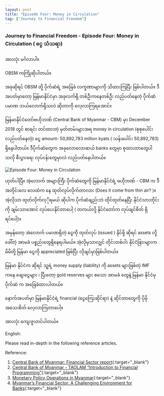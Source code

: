 ```yaml
---
layout: post
title: "Episode Four: Money in Circulation"
tag: ["Journey to Financial Freedom"]
---
```


### Journey to Financial Freedom - Episode Four: Money in Circulation ( ငွေ သံသရာ)

အားလုံး မင်္ဂလာပါ။

OBSM ကကြိုဆိုပါတယ်။

အခုဆိုရင် OBSM တို့ ပိုက်ဆံရဲ့ အခြေခံ လက္ခဏာများကို သိထားကြပြီး ဖြစ်ပါတယ်။ ဒီအပတ်မှာတော့ မြန်မာနိုင်ငံမှာ အခုလက်ရှိ တစ်ဦးကနေတစ်ဦး လည်ပတ်နေတဲ့ ပိုက်ဆံ ပမာဏ ဘယ်လောက်ရှိသလဲ ဆိုတာကို လေ့လာကြရအောင်။

မြန်မာနိုင်ငံတော်ဗဟိုဘဏ် (Central Bank of Myanmar - CBM) မှာ December 2018 တွင် စာရင်း တင်ထားတဲ့ မှတ်တမ်းများအရ money in circulation (စုစုပေါင်း လည်ပတ်နေတဲ့) ငွေ amount- 50,892,783 million kyats ( သန်းပေါင်း 50,892,783) ရှိနေပါတယ်။ ဒီပိုက်ဆံတွေက အခုလောလောဆယ် banks တွေမှာ စုထားတာတွေပါသလို စီးပွားရေး လုပ်ငန်းတွေမှာလဲ လည်ပတ်နေပါတယ်။

<!-- more -->
<img src="http://drive.google.com/uc?export=view&id=1tn8_F5zOF-nR_0W4q7kZcBXzKz1FqCih" alt="Episode Four: Money in Circulation">

ဟုတ်ပါပြီ။ အဲ့လောက် အများကြီး ပိုက်ဆံတွေကို မြန်မာနိုင်ငံရဲ့ ဗဟိုဘဏ် - CBM က ဒီအတိုင်းလေ လေထဲက နေ ထုတ်လုပ်လိုက်တာလား (Does it come from thin air? )။ အဲ့လိုသာ ထုတ်လိုက်လ့ိုရမယ် ဆိုပါက ပိုက်ဆံချည်းဘဲ ထိုင်ထုတ်နေပြီး နိုင်ငံသားတိုင်းကို ချမ်းသာအောင် လုပ်ပေးနိုင်တာပေါ့ ( တကယ်လို့ နိုင်ငံတော်က လုပ်ချင်စိတ် ရှိရင်ပေါ့)။

အမှန်တော့ အဲလောက် ပမာဏရှိတဲ့ ငွေကို ထုတ်လုပ် (issued ) နိုင်ဖို့ ဆိုရင် assets လို့ခေါ်တဲ့ အာမခံ ပစ္စည်းတွေရှိနေရပါမယ်။ အဲ့လိုမှသာလျှင် တိုင်းတစ်ပါး နိုင်ငံခြားများက မိမိတို့ မြန်မာ ငွေကို appreciated ဖြစ်ပြီး လိုချင်မှာဖြစ်ပါတယ်။

မြန်မာ နိုင်ငံက ဆိုရင် သူ့ရဲ့ money supply (liability) ကို assets များဖြစ်တဲ့ IMF ကနေ ချေးငွေများ ၊ ပြီးတော့ gold reserves များ စသော အာမခံ တွေနဲ့ မြန်မာ နိုင်ငံမှ ပိုက်ဆံ က အခြေခံထားပါတယ်။

နောက်အပတ်မှာ မြန်မာနိုင်ငံရဲ့ financial (ငွေကြေးဆိုင်ရာ) နဲ့ ဆိုင်တာတွေကို ပိုမို အသေးစိတ် လေ့လာကြတာပေါ့။

အားလုံး ကျေးဇူးတင်ပါတယ်။

English:

Please read in-depth in the following reference articles.

Reference:

1. [Central Bank of Myanmar: Financial Sector report](https://www.csostat.gov.mm/eGDDS/CBM_Financial_Sector.pdf){:target="_blank"}
2. [Central Bank of Myanmar - TAOLAM “Introduction to Financial Programming”](https://www.imf.org/external/region/tlm/rr/pdf/monetarystatistics.pdf){:target="_blank"}
3. [Monetary Policy Operations in Myanmar](https://www.imf.org/external/region/tlm/rr/pdf/Dec06.pdf){:target="_blank"}
4. [Myanmar’s Financial Sector: A Challenging Environment for Banks](https://www.giz.de/en/downloads/giz2016-en-Banking_Report.pdf){:target="_blank"}
